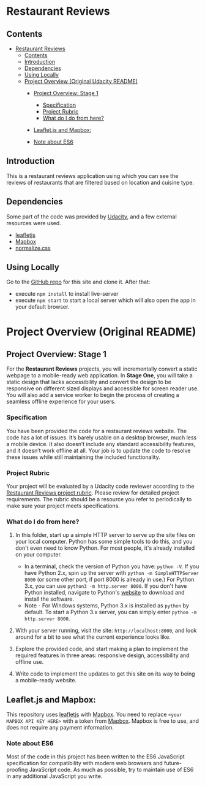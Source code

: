 # Restaurant Reviews

## Contents

- [Restaurant Reviews](#restaurant-reviews)
    - [Contents](#contents)
    - [Introduction](#introduction)
    - [Dependencies](#dependencies)
    - [Using Locally](#using-locally)
    - [Project Overview (Original Udacity README)](#project-overview-original-readme)
        - [Project Overview: Stage 1](#project-overview-stage-1)
            - [Specification](#specification)
            - [Project Rubric](#project-rubric)
            - [What do I do from here?](#what-do-i-do-from-here?)
            
        - [Leaflet.js and Mapbox:](#leaflet.js-and-mapbox)
        - [Note about ES6](#note-about-es6)

## Introduction

This is a restaurant reviews application using which you can see the reviews of restaurants that are filtered based on location and cuisine type.

## Dependencies

Some part of the code was provided by [Udacity](https://github.com/udacity/mws-restaurant-stage-1), and a few external resources were used.

- [leafletjs](https://leafletjs.com/)
- [Mapbox](https://www.mapbox.com/)
- [normalize.css](https://necolas.github.io/normalize.css/)

## Using Locally

Go to the [GitHub repo](https://github.com/aman-kumar-rai/mws-restaurant-stage-1/) for this site and clone it. After that:
* execute ```npm install``` to install live-server
* execute ```npm start``` to start a local server which will also open the app in your default browser.

# Project Overview (Original README)

## Project Overview: Stage 1

For the **Restaurant Reviews** projects, you will incrementally convert a static webpage to a mobile-ready web application. In **Stage One**, you will take a static design that lacks accessibility and convert the design to be responsive on different sized displays and accessible for screen reader use. You will also add a service worker to begin the process of creating a seamless offline experience for your users.

### Specification

You have been provided the code for a restaurant reviews website. The code has a lot of issues. It’s barely usable on a desktop browser, much less a mobile device. It also doesn’t include any standard accessibility features, and it doesn’t work offline at all. Your job is to update the code to resolve these issues while still maintaining the included functionality.

### Project Rubric

Your project will be evaluated by a Udacity code reviewer according to the [Restaurant Reviews project rubric](https://review.udacity.com/#!/rubrics/1090/view). Please review for detailed project requirements. The rubric should be a resource you refer to periodically to make sure your project meets specifications.

### What do I do from here?

1. In this folder, start up a simple HTTP server to serve up the site files on your local computer. Python has some simple tools to do this, and you don't even need to know Python. For most people, it's already installed on your computer.

    * In a terminal, check the version of Python you have: `python -V`. If you have Python 2.x, spin up the server with `python -m SimpleHTTPServer 8000` (or some other port, if port 8000 is already in use.) For Python 3.x, you can use `python3 -m http.server 8000`. If you don't have Python installed, navigate to Python's [website](https://www.python.org/) to download and install the software.
   * Note -  For Windows systems, Python 3.x is installed as `python` by default. To start a Python 3.x server, you can simply enter `python -m http.server 8000`.
2. With your server running, visit the site: `http://localhost:8000`, and look around for a bit to see what the current experience looks like.
3. Explore the provided code, and start making a plan to implement the required features in three areas: responsive design, accessibility and offline use.
4. Write code to implement the updates to get this site on its way to being a mobile-ready website.

## Leaflet.js and Mapbox:

This repository uses [leafletjs](https://leafletjs.com/) with [Mapbox](https://www.mapbox.com/). You need to replace `<your MAPBOX API KEY HERE>` with a token from [Mapbox](https://www.mapbox.com/). Mapbox is free to use, and does not require any payment information.

### Note about ES6

Most of the code in this project has been written to the ES6 JavaScript specification for compatibility with modern web browsers and future-proofing JavaScript code. As much as possible, try to maintain use of ES6 in any additional JavaScript you write.
